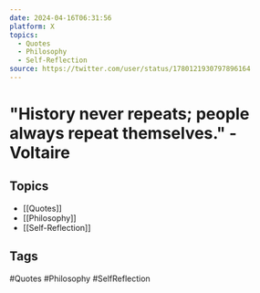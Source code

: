 ```yaml
---
date: 2024-04-16T06:31:56
platform: X
topics:
  - Quotes
  - Philosophy
  - Self-Reflection
source: https://twitter.com/user/status/1780121930797896164
---
```

# "History never repeats; people always repeat themselves." - Voltaire

## Topics
- [[Quotes]]
- [[Philosophy]]
- [[Self-Reflection]]

## Tags
#Quotes #Philosophy #SelfReflection